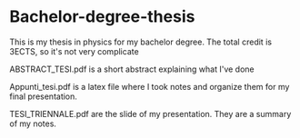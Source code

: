 # Bachelor-degree-thesis
This is my thesis in physics for my bachelor degree. The total credit is 3ECTS, so it's not very complicate

ABSTRACT_TESI.pdf is a short abstract explaining what I've done

Appunti_tesi.pdf is a latex file where I took notes and organize them for my final presentation. 

TESI_TRIENNALE.pdf are the slide of my presentation. They are a summary of my notes. 


 
